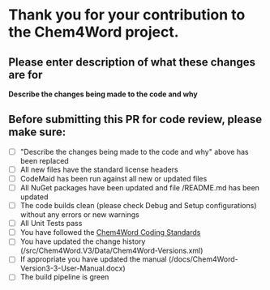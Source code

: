 # Thank you for your contribution to the Chem4Word project.

## Please enter description of what these changes are for
**Describe the changes being made to the code and why**

## Before submitting this PR for code review, please make sure:
- [ ] "Describe the changes being made to the code and why" above has been replaced
- [ ] All new files have the standard license headers
- [ ] CodeMaid has been run against all new or updated files
- [ ] All NuGet packages have been updated and file /README.md has been updated
- [ ] The code builds clean (please check Debug and Setup configurations) without any errors or new warnings
- [ ] All Unit Tests pass
- [ ] You have followed the [Chem4Word Coding Standards](https://chem4word.visualstudio.com/C4W-VNext/_wiki/wikis/C4W-VNext.wiki/2/Coding-Standards)
- [ ] You have updated the change history (/src/Chem4Word.V3/Data/Chem4Word-Versions.xml)
- [ ] If appropriate you have updated the manual (/docs/Chem4Word-Version3-3-User-Manual.docx)
- [ ] The build pipeline is green